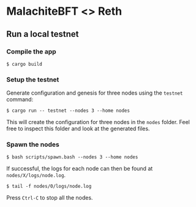 # MalachiteBFT <> Reth

## Run a local testnet

### Compile the app

```
$ cargo build
```

### Setup the testnet

Generate configuration and genesis for three nodes using the `testnet` command:

```
$ cargo run -- testnet --nodes 3 --home nodes
```

This will create the configuration for three nodes in the `nodes` folder. Feel free to inspect this folder and look at the generated files.

### Spawn the nodes

```
$ bash scripts/spawn.bash --nodes 3 --home nodes
```

If successful, the logs for each node can then be found at `nodes/X/logs/node.log`.

```
$ tail -f nodes/0/logs/node.log
```

Press `Ctrl-C` to stop all the nodes.
